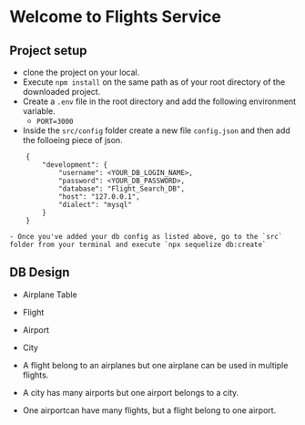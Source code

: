 # Welcome to Flights Service

## Project setup
- clone the project on your local.
- Execute `npm install` on the same path as of your root directory of the downloaded project.
- Create a `.env` file in the root directory and add the following environment variable.
    - `PORT=3000`
- Inside the `src/config` folder create a new file `config.json` and then add the folloeing piece of json.
```
    {
        "development": {
            "username": <YOUR_DB_LOGIN_NAME>,
            "password": <YOUR_DB_PASSWORD>,
            "database": "Flight_Search_DB",
            "host": "127.0.0.1",
            "dialect": "mysql"
        }
    }

```    

```
- Once you've added your db config as listed above, go to the `src` folder from your terminal and execute `npx sequelize db:create` 
```

## DB Design
 - Airplane Table 
 - Flight 
 - Airport
 - City

 - A flight belong to an airplanes but one airplane can be used in multiple flights.
 - A city has many airports but one airport belongs to a city.
 - One airportcan have many flights, but a flight belong to one airport.  